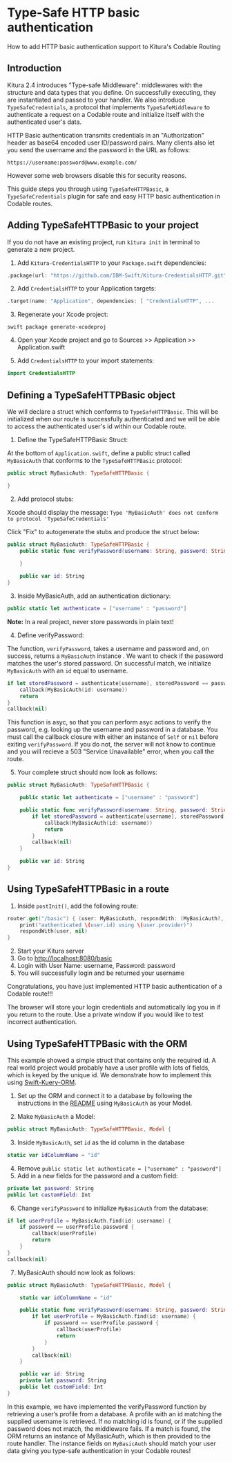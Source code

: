 <div class="titleBlock">
  <h1>Type-Safe HTTP basic authentication</h1>
  <p>How to add HTTP basic authentication support to Kitura's Codable Routing</p>
</div>

## Introduction
Kitura 2.4 introduces "Type-safe Middleware": middlewares with the structure and data types that you define. On successfully executing, they are instantiated and passed to your handler. We also introduce `TypeSafeCredentials`, a protocol that implements `TypeSafeMiddleware` to authenticate a request on a Codable route and initialize itself with the authenticated user's data.

HTTP Basic authentication transmits credentials in an "Authorization" header as base64 encoded user ID/password pairs. Many clients also let you send the username and the password in the URL as follows:

```
https://username:password@www.example.com/
```

However some web browsers disable this for security reasons.

This guide steps you through using `TypeSafeHTTPBasic`, a `TypeSafeCredentials` plugin for safe and easy HTTP basic authentication in Codable routes.

## Adding TypeSafeHTTPBasic to your project
If you do not have an existing project, run `kitura init` in terminal to generate a new project.

1) Add `Kitura-CredentialsHTTP` to your `Package.swift` dependencies:
```swift
.package(url: "https://github.com/IBM-Swift/Kitura-CredentialsHTTP.git", from: "2.1.0"),
```

2) Add `CredentialsHTTP` to your Application targets:
```swift
.target(name: "Application", dependencies: [ "CredentialsHTTP", ...
```

3) Regenerate your Xcode project:
```
swift package generate-xcodeproj
```

4) Open your Xcode project and go to Sources >> Application >> Application.swift

5) Add `CredentialsHTTP` to your import statements:
```swift
import CredentialsHTTP
```

## Defining a TypeSafeHTTPBasic object

We will declare a struct which conforms to `TypeSafeHTTPBasic`. This will be initialized when our route is successfully authenticated and we will be able to access the authenticated user's id within our Codable route.

1) Define the TypeSafeHTTPBasic Struct:

At the bottom of `Application.swift`, define a public struct called `MyBasicAuth` that conforms to the `TypeSafeHTTPBasic` protocol:
```swift
public struct MyBasicAuth: TypeSafeHTTPBasic {

}
```
2) Add protocol stubs:

Xcode should display the message:
`Type 'MyBasicAuth' does not conform to protocol 'TypeSafeCredentials'`

Click "Fix" to autogenerate the stubs and produce the struct below:
```swift
public struct MyBasicAuth: TypeSafeHTTPBasic {
    public static func verifyPassword(username: String, password: String, callback: @escaping (MyBasicAuth?) -> Void) {
     
    }

    public var id: String
}
```

3) Inside MyBasicAuth, add an authentication dictionary:


```swift
public static let authenticate = ["username" : "password"]
```

__Note:__ In a real project, never store passwords in plain text!

4) Define verifyPassword:

The function, `verifyPassword`, takes a username and password and, on success, returns a `MyBasicAuth` instance . We want to check if the password matches the user's stored password. On successful match, we initialize `MyBasicAuth` with an `id` equal to username.

```swift
if let storedPassword = authenticate[username], storedPassword == password {
    callback(MyBasicAuth(id: username))
    return
}
callback(nil)
```
This function is asyc, so that you can perform asyc actions to verify the password, e.g. looking up the username and password in a database. You must call the callback closure with either an instance of `Self` or `nil` before exiting `verifyPassword`. If you do not, the server will not know to continue and you will recieve a 503 "Service Unavailable" error, when you call the route. 

5) Your complete struct should now look as follows:
```swift
public struct MyBasicAuth: TypeSafeHTTPBasic {

    public static let authenticate = ["username" : "password"]

    public static func verifyPassword(username: String, password: String, callback: @escaping (MyBasicAuth?) -> Void) {
        if let storedPassword = authenticate[username], storedPassword == password {
            callback(MyBasicAuth(id: username))
            return
        }
        callback(nil)
    }

    public var id: String
}
```

## Using TypeSafeHTTPBasic in a route

1) Inside `postInit()`, add the following route:
```swift
router.get("/basic") { (user: MyBasicAuth, respondWith: (MyBasicAuth?, RequestError?) -> Void) in
    print("authenticated \(user.id) using \(user.provider)")
    respondWith(user, nil)
}
```
2) Start your Kitura server
3) Go to [http://localhost:8080/basic](http://localhost:8080/basic)
4) Login with User Name: username, Password: password
5) You will successfully login and be returned your username

Congratulations, you have just implemented HTTP basic authentication of a Codable route!!!

The browser will store your login credentials and automatically log you in if you return to the route. Use a private window if you would like to test incorrect authentication.

## Using TypeSafeHTTPBasic with the ORM

This example showed a simple struct that contains only the required id. A real world project would probably have a user profile with lots of fields, which is keyed by the unique id. We demonstrate how to implement this using [Swift-Kuery-ORM](https://github.com/IBM-Swift/Swift-Kuery-ORM).

1) Set up the ORM and connect it to a database by following the instructions in the [README](https://github.com/IBM-Swift/Swift-Kuery-ORM/blob/master/README.md) using `MyBasicAuth` as your Model.

2) Make `MyBasicAuth` a Model:
```swift
public struct MyBasicAuth: TypeSafeHTTPBasic, Model {
```
3) Inside `MyBasicAuth`, set `id` as the id column in the database
```swift
static var idColumnName = "id"
```
4) Remove `public static let authenticate = ["username" : "password"]`
5) Add in a new fields for the password and a custom field:
```swift
private let password: String
public let customField: Int 
```
6) Change `verifyPassword` to initialize `MyBasicAuth` from the database:
```swift
if let userProfile = MyBasicAuth.find(id: username) {
    if password == userProfile.password {
        callback(userProfile)
        return
    }   
}
callback(nil)
```
7) MyBasicAuth should now look as follows:
```swift
public struct MyBasicAuth: TypeSafeHTTPBasic, Model {

    static var idColumnName = "id"

    public static func verifyPassword(username: String, password: String, callback: @escaping (MyBasicAuth?) -> Void) {
        if let userProfile = MyBasicAuth.find(id: username) {
            if password == userProfile.password {
                callback(userProfile)
                return
            }   
        }
        callback(nil)
    }

    public var id: String    
    private let password: String
    public let customField: Int 
}
```

In this example, we have implemented the verifyPassword function by retrieving a user’s profile from a database. A profile with an id matching the supplied username is retrieved. If no matching id is found, or if the supplied password does not match, the middleware fails. If a match is found, the ORM returns an instance of MyBasicAuth, which is then provided to the route handler. The instance fields on `MyBasicAuth` should match your user data giving you type-safe authentication in your Codable routes!
